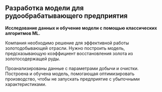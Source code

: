 ## Разработка модели для рудообрабатывающего предприятия

**Исследование данных и обучение модели с помощью классических алгоритмов ML.**

Компания необходимо решение для эффективной работы золотодобывающей отрасли. Нужно построить модель, предсказывающую коэффициент восстановления золота из золотосодержащей руды. 


Проанализированы данные с параметрами добычи и очистки. Построена и обучена модель, помогающая оптимизировать производство, чтобы не запускать предприятие с убыточными характеристиками.
